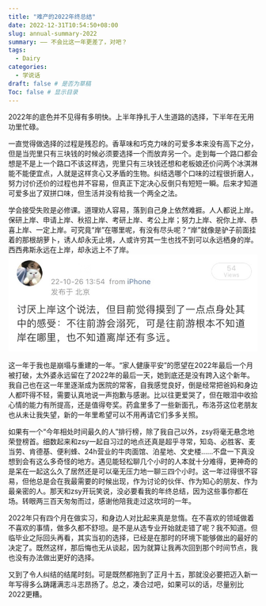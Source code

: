 ```yaml
---
title: "难产的2022年终总结"
date: 2022-12-31T10:54:50+08:00
slug: annual-summary-2022
summary: —— 不会比这一年更差了，对吧？
tags:
  - Dairy
categories:
  - 学说话
draft: false # 是否为草稿
Toc: false # 显示目录
---
```


2022年的底色并不见得有多明快。上半年挣扎于人生道路的选择，下半年在无用功里忙碌。

一直觉得做选择的过程是残忍的。香草味和巧克力味的可爱多本来没有高下之分，但是当兜里只有三块钱的时候必须要选择一个而放弃另一个。走到每一个路口都会想是不是上一个路口不该这样选，兜里只有三块钱还想和老板娘还价问两个冰淇淋能不能便宜点，人就是这样贪心又矛盾的生物。纠结选哪个口味的过程很折磨人，努力讨价还价的过程也并不容易，但真正下定决心反倒只有短短一瞬。后来才知道可爱多出了双拼口味，但生活并没有给我一个两全之法。

学会接受失败是必修课。道理劝人容易，落到自己身上依然难捱。人人都说上岸。保研上岸、申请上岸、秋招上岸、考研上岸、考公上岸；努力上岸、祝你上岸、恭喜上岸、一定上岸。可究竟“岸”在哪里呢，有没有尽头呢？“岸”就像是驴子前面挂着的那根胡萝卜，诱人却永无止境，人或许穷其一生也找不到可以永远栖身的岸。西西弗斯永远在上岸，却永远上不了岸。
![](1.jpeg)

这一年于我也是崩塌与重建的一年。“家人健康平安”的愿望在2022年最后一个月被打破，太外婆永远留在了2022年的最后一天，她到底还是没有跨入这个新年。我自己也在这一年里逐渐成为医院的常客，自我感觉良好，倒是经常把爸妈和身边人都吓得不轻，需要认真地说一声抱歉与感谢。比以往更爱哭了，但在眼泪中收拾心情的能力有所提高，还是值得夸奖。药盒里多了一些新面孔，布洛芬这位老朋友也从未让我失望，新的一年里希望可以不用再请它们多多关照。

如果有一个“今年相处时间最久的人”排行榜，除了我自己以外，zsy将毫无悬念地荣登榜首。细数起来和zsy一起自习过的地点还真是超乎寻常，知岛、必胜客、麦当劳、肯德基、便利蜂、24h营业的牛肉面馆、泊星地、文史楼……不盘一下真没想到会有这么多奇怪的地方。遇见能轻松聊几个小时的人本就十分难得，更神奇的是呆在一起这么久了居然还是可以毫无压力地一聊三四个小时。这一年过得很不容易，但他总是会在我最需要的时候出现，作为讨论的伙伴、作为知心的朋友、作为最亲密的人。那天和zsy开玩笑说，没必要看我的年终总结，因为这些事你都在场。转眼两三百天匆匆而过，感谢他陪我走过这坎坷的一年。

2022年只有四个月在做实习，和身边人对比起来真是怠惰。在不喜欢的领域做着不喜欢的事情，做多久都不舒坦。是不是从选专业开始就走错了呢？我不知道。但临毕业之际回头再看，其实当初的选择，已经是在那时的环境下能够做出的最好的决定了。既然这样，那后悔也无从谈起，因为就算让我再次回到那个时间节点，我也没有办法做出更好的选择。

又到了令人纠结的结尾时刻。可是既然都拖到了正月十五，那就没必要把迈入新一年写得多么踌躇满志斗志昂扬了。总之，凑合过吧，如果可以的话，尽量别比2022更糟。